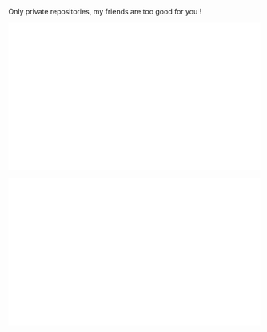 Only private repositories, my friends are too good for you !

![](https://raw.githubusercontent.com/Glearky/github-stats/master/generated/overview.svg#gh-dark-mode-only)

![](https://raw.githubusercontent.com/Glearky/github-stats/master/generated/languages.svg#gh-dark-mode-only)
